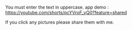 
You must enter the text in uppercase.
app demo : https://youtube.com/shorts/pcYVroF_yQ0?feature=shared

If you click any pictures please share them with me.
